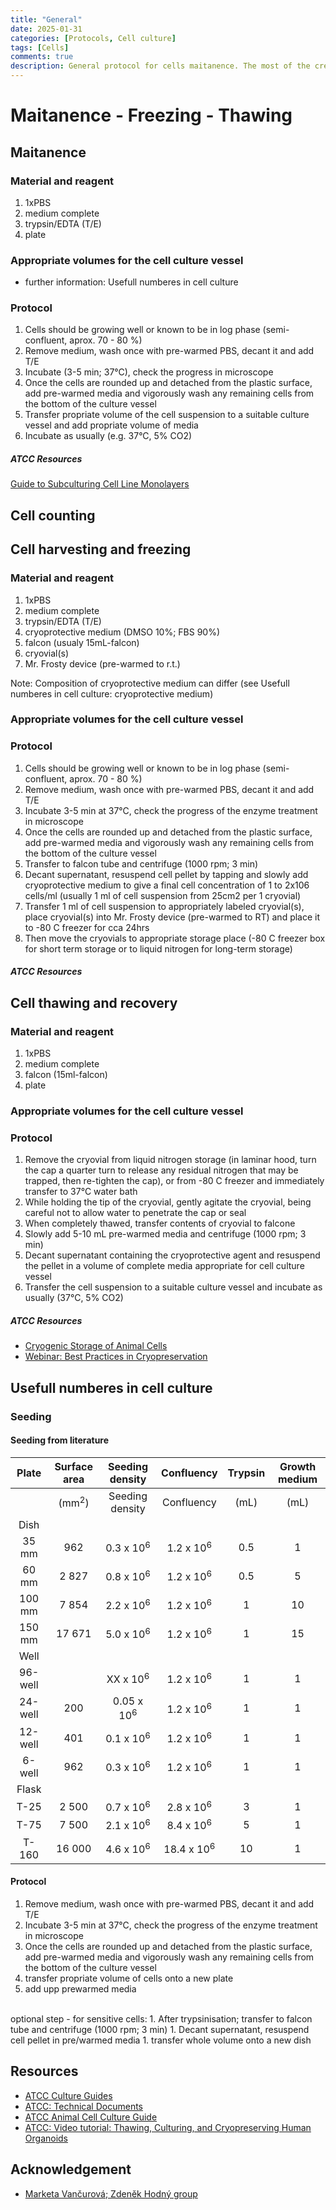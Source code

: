 ```yaml
---
title: "General"
date: 2025-01-31 
categories: [Protocols, Cell culture]
tags: [Cells]
comments: true
description: General protocol for cells maitanence. The most of the credit goes to Markéta V. as we obtained basic training and information from her. (And was patient enough to answer all our stupid questions 💖)
---
```


# Maitanence - Freezing - Thawing


## Maitanence

### Material and reagent
1. 1xPBS
1. medium complete
1. trypsin/EDTA (T/E)
1. plate

### Appropriate volumes for the cell culture vessel
* further information: Usefull numberes in cell culture

### Protocol
1. Cells should be growing well or known to be in log phase (semi-confluent, aprox. 70 - 80 %)
1. Remove medium, wash once with pre-warmed PBS, decant it and add T/E
1. Incubate (3-5 min; 37°C), check the progress in microscope
1. Once the cells are rounded up and detached from the plastic surface, add pre-warmed media and vigorously wash any remaining cells from the bottom of the culture vessel
1. Transfer propriate volume of the cell suspension to a suitable culture vessel and add propriate volume of media
1. Incubate as usually (e.g. 37°C, 5% CO2)

##### ATCC Resources
[Guide to Subculturing Cell Line Monolayers](https://www.atcc.org/resources/technical-documents/guide-to-subculturing-cell-line-monolayers)


## Cell counting


## Cell harvesting and freezing

### Material and reagent
1. 1xPBS
1. medium complete
1. trypsin/EDTA (T/E)
1. cryoprotective medium (DMSO 10%; FBS 90%)
1. falcon (usualy 15mL-falcon)
1. cryovial(s)
1. Mr. Frosty device (pre-warmed to r.t.)

Note: Composition of cryoprotective medium can differ (see Usefull numberes in cell culture: cryoprotective medium)

### Appropriate volumes for the cell culture vessel

### Protocol
1. Cells should be growing well or known to be in log phase (semi-confluent, aprox. 70 - 80 %)
1. Remove medium, wash once with pre-warmed PBS, decant it and add T/E
1. Incubate 3-5 min at 37°C, check the progress of the enzyme treatment in microscope
1. Once the cells are rounded up and detached from the plastic surface, add pre-warmed media and vigorously wash any remaining cells from the bottom of the culture vessel
1. Transfer to falcon tube and centrifuge (1000 rpm; 3 min)
1. Decant supernatant, resuspend cell pellet by tapping and slowly add cryoprotective medium to give a final cell concentration of 1 to 2x106 cells/ml (usually 1 ml of cell suspension from 25cm2 per 1 cryovial)
1. Transfer 1 ml of cell suspension to appropriately labeled cryovial(s), place cryovial(s) into Mr. Frosty device (pre-warmed to RT) and place it to -80 C freezer for cca 24hrs
1. Then move the cryovials to appropriate storage place (-80 C freezer box for short term storage or to liquid nitrogen for long-term storage)

##### ATCC Resources


## Cell thawing and recovery 

### Material and reagent
1. 1xPBS
1. medium complete
1. falcon (15ml-falcon)
1. plate

### Appropriate volumes for the cell culture vessel


### Protocol
1. Remove the cryovial from liquid nitrogen storage (in laminar hood, turn the cap a quarter turn to release any residual nitrogen that may be trapped, then re-tighten the cap), or from -80 C freezer and immediately transfer to 37°C water bath
1. While holding the tip of the cryovial, gently agitate the cryovial, being careful not to allow water to penetrate the cap or seal
1. When completely thawed, transfer contents of cryovial to falcone
1. Slowly add 5-10 mL pre-warmed media and centrifuge (1000 rpm; 3 min)
1. Decant supernatant containing the cryoprotective agent and resuspend the pellet in a volume of complete media appropriate for cell culture vessel
1. Transfer the cell suspension to a suitable culture vessel and incubate as usually (37°C, 5% CO2)

##### ATCC Resources
* [Cryogenic Storage of Animal Cells](https://www.atcc.org/resources/technical-documents/cryogenic-storage-of-animal-cells)
* [Webinar: Best Practices in Cryopreservation](https://www.atcc.org/resources/webinars/2016-webinars/best-practices-in-cryopreservation)

## Usefull numberes in cell culture

### Seeding
#### Seeding from literature

| Plate    | Surface area    | Seeding density      | Confluency           | Trypsin| Growth medium |
|:--------:|:---------------:|:--------------------:|:--------------------:|:------:|:-------------:|
|          | (mm<sup>2</sup>)| Seeding density      | Confluency           | (mL)   | (mL)          |
|Dish      |                 |                      |                      |        |               |
|  35 mm   | 962             | 0.3 x 10<sup>6</sup> | 1.2 x 10<sup>6</sup> |0.5     |1              |
|  60 mm   | 2 827           | 0.8 x 10<sup>6</sup> | 1.2 x 10<sup>6</sup> |0.5     |5              |
|  100 mm  | 7 854           | 2.2 x 10<sup>6</sup> | 1.2 x 10<sup>6</sup> |1       |10             |
|  150 mm  | 17 671          | 5.0 x 10<sup>6</sup> | 1.2 x 10<sup>6</sup> |1       |15             |
|Well      |                 |                      |                      |        |               |
|  96-well |                 | XX x 10<sup>6</sup>  | 1.2 x 10<sup>6</sup> |1       |1              |
|  24-well | 200             | 0.05 x 10<sup>6</sup>| 1.2 x 10<sup>6</sup> |1       |1              |
|  12-well | 401             | 0.1 x 10<sup>6</sup> | 1.2 x 10<sup>6</sup> |1       |1              |
|  6-well  | 962             | 0.3 x 10<sup>6</sup> | 1.2 x 10<sup>6</sup> |1       |1              |
|Flask     |                 |                      |                      |        |               |
|  T-25    | 2 500           | 0.7 x 10<sup>6</sup> | 2.8 x 10<sup>6</sup> |3       |1              |
|  T-75    | 7 500           | 2.1 x 10<sup>6</sup> | 8.4 x 10<sup>6</sup> |5       |1              |
|  T-160   | 16 000          | 4.6 x 10<sup>6</sup> | 18.4 x 10<sup>6</sup>|10      |1              |

#### Protocol
1. Remove medium, wash once with pre-warmed PBS, decant it and add T/E
1. Incubate 3-5 min at 37°C, check the progress of the enzyme treatment in microscope
1. Once the cells are rounded up and detached from the plastic surface, add pre-warmed media and vigorously wash any remaining cells from the bottom of the culture vessel
1. transfer propriate volume of cells onto a new plate
1. add upp prewarmed media <br>
<br>
optional step - for sensitive cells: 
1. After trypsinisation; transfer to falcon tube and centrifuge (1000 rpm; 3 min)
1. Decant supernatant, resuspend cell pellet in pre/warmed media
1. transfer whole volume onto a new dish


<!--
#### Some numbers from our experience
| Cell line  |         | Seeding density        | Notes         |               | Cell line  |         | Seeding density        | Notes  
|:----------:|:-------:|:----------------------:|:-------------:|:-------------:|:----------:|:-------:|:----------------------:|:-------------:|
|      plate |         | cells/cm<sup>2</sup>   |               |               |      plate |         | cells/cm<sup>2</sup>   |               |
| HeLa/U<sub>2</sub>OS|    |                    |               |               |MEFs or MDF |         |                        |               | 
|   96-well  | O/N     | 0.3 x 10<sup>4</sup>   |               |               |  12-well   | O/N     | 2.5 x 10<sup>4</sup>   |               |
|   96-well  | O/N     | 0.3 x 10<sup>4</sup>   |     MTT assay |               |            | O/N     | 0.9 x 10<sup>4</sup>   |               |
|   12-well  | O/N     | 1.6 x 10<sup>6</sup>   | IF or FACS    |               |mESC        |         |                        |               |
|  12-well   |  O/N    | 1.5 x 10<sup>4</sup>   |               |               |  12-well   | O/N     | 6 - 12 x 10<sup>4</sup>|               |
|            |         |                        |               |               |
|htert-RPE-1 |         |                        |               |               |
|            | O/N     |                        |               |               |
|            |         |                        |               |               |


*Quick notes:*<br>
HeLa/U<sub>2</sub>OS .... cancer cell lines<br>
htert-RPE-1          .... retionic ....<br>
MEFs                 .... mouse embryonic fibroblasts<br>
MDFs                 .... mouse dermal fibroblasts<br>
mESC                 .... mouse embryonic stem cells<br>
     ... for further specification have to search yourself ... <br>
-->

<!--
### Media complete

| Medium   | Fetal bovine serum| Antibiotics| Suplement I   | Suplement II         | Suplement III | Suplement IV         |
|:--------:|:-----------------:|:----------:|:-------------:|:--------------------:|:-------------:|:--------------------:|
|(mL)      | (mL)              | S/P (mL)   | (mL)          |  (mL)                |  (mL)         |  (mL)                |
|Option 1  |                   |            |               |                      |               |                      |
|500       |   50              |    5       |               |                      |               |                      |
|Option 2  |                   |            |               |                      |               |                      |
|500       |   50              |    5       |  L-glu: 5     |                      |               |                      |
|Option 3: | for mESC          |            |               |                      |               |                      |
|DMEM      |   FBS             |            |L-glu (200mM)  |sodium pyruvat (100mM)|non-esencial AA|mercaptoethanol (55mM)|
|500       |   50              |    5       |        5      |                      |        5      |          0.91        |

### Media cryoprotective
-->

## Resources
* [ATCC Culture Guides](https://www.atcc.org/resources/culture-guides)
* [ATCC: Technical Documents](https://www.atcc.org/resources/culture-guides/animal-cell-culture-guide)
* [ATCC Animal Cell Culture Guide](https://www.atcc.org/resources/culture-guides/animal-cell-culture-guide)
* [ATCC: Video tutorial: Thawing, Culturing, and Cryopreserving Human Organoids ](https://www.atcc.org/resources/technical-documents)


## Acknowledgement
* [Marketa Vančurová; Zdeněk Hodný group](https://www.img.cas.cz/group/zdenek-hodny/)
